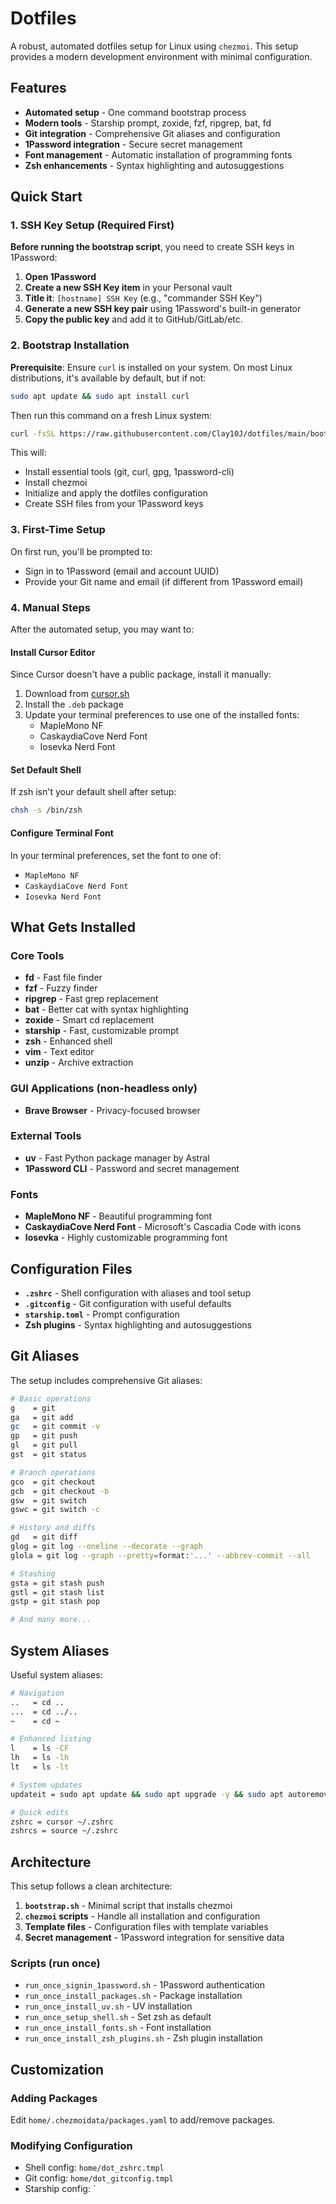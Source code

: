 # Dotfiles

A robust, automated dotfiles setup for Linux using `chezmoi`. This setup provides a modern development environment with minimal configuration.

## Features

- **Automated setup** - One command bootstrap process
- **Modern tools** - Starship prompt, zoxide, fzf, ripgrep, bat, fd
- **Git integration** - Comprehensive Git aliases and configuration
- **1Password integration** - Secure secret management
- **Font management** - Automatic installation of programming fonts
- **Zsh enhancements** - Syntax highlighting and autosuggestions

## Quick Start

### 1. SSH Key Setup (Required First)

**Before running the bootstrap script**, you need to create SSH keys in 1Password:

1. **Open 1Password**
2. **Create a new SSH Key item** in your Personal vault
3. **Title it**: `[hostname] SSH Key` (e.g., "commander SSH Key")
4. **Generate a new SSH key pair** using 1Password's built-in generator
5. **Copy the public key** and add it to GitHub/GitLab/etc.

### 2. Bootstrap Installation

**Prerequisite**: Ensure `curl` is installed on your system. On most Linux distributions, it's available by default, but if not:

```bash
sudo apt update && sudo apt install curl
```

Then run this command on a fresh Linux system:

```bash
curl -fsSL https://raw.githubusercontent.com/Clay10J/dotfiles/main/bootstrap.sh | bash
```

This will:

- Install essential tools (git, curl, gpg, 1password-cli)
- Install chezmoi
- Initialize and apply the dotfiles configuration
- Create SSH files from your 1Password keys

### 3. First-Time Setup

On first run, you'll be prompted to:

- Sign in to 1Password (email and account UUID)
- Provide your Git name and email (if different from 1Password email)

### 4. Manual Steps

After the automated setup, you may want to:

#### Install Cursor Editor

Since Cursor doesn't have a public package, install it manually:

1. Download from [cursor.sh](https://cursor.sh)
2. Install the `.deb` package
3. Update your terminal preferences to use one of the installed fonts:
   - MapleMono NF
   - CaskaydiaCove Nerd Font
   - Iosevka Nerd Font

#### Set Default Shell

If zsh isn't your default shell after setup:

```bash
chsh -s /bin/zsh
```

#### Configure Terminal Font

In your terminal preferences, set the font to one of:

- `MapleMono NF`
- `CaskaydiaCove Nerd Font`
- `Iosevka Nerd Font`

## What Gets Installed

### Core Tools

- **fd** - Fast file finder
- **fzf** - Fuzzy finder
- **ripgrep** - Fast grep replacement
- **bat** - Better cat with syntax highlighting
- **zoxide** - Smart cd replacement
- **starship** - Fast, customizable prompt
- **zsh** - Enhanced shell
- **vim** - Text editor
- **unzip** - Archive extraction

### GUI Applications (non-headless only)

- **Brave Browser** - Privacy-focused browser

### External Tools

- **uv** - Fast Python package manager by Astral
- **1Password CLI** - Password and secret management

### Fonts

- **MapleMono NF** - Beautiful programming font
- **CaskaydiaCove Nerd Font** - Microsoft's Cascadia Code with icons
- **Iosevka** - Highly customizable programming font

## Configuration Files

- **`.zshrc`** - Shell configuration with aliases and tool setup
- **`.gitconfig`** - Git configuration with useful defaults
- **`starship.toml`** - Prompt configuration
- **Zsh plugins** - Syntax highlighting and autosuggestions

## Git Aliases

The setup includes comprehensive Git aliases:

```bash
# Basic operations
g    = git
ga   = git add
gc   = git commit -v
gp   = git push
gl   = git pull
gst  = git status

# Branch operations
gco  = git checkout
gcb  = git checkout -b
gsw  = git switch
gswc = git switch -c

# History and diffs
gd   = git diff
glog = git log --oneline --decorate --graph
glola = git log --graph --pretty=format:'...' --abbrev-commit --all

# Stashing
gsta = git stash push
gstl = git stash list
gstp = git stash pop

# And many more...
```

## System Aliases

Useful system aliases:

```bash
# Navigation
..   = cd ..
...  = cd ../..
~    = cd ~

# Enhanced listing
l    = ls -CF
lh   = ls -lh
lt   = ls -lt

# System updates
updateit = sudo apt update && sudo apt upgrade -y && sudo apt autoremove -y

# Quick edits
zshrc = cursor ~/.zshrc
zshrcs = source ~/.zshrc
```

## Architecture

This setup follows a clean architecture:

1. **`bootstrap.sh`** - Minimal script that installs chezmoi
2. **`chezmoi` scripts** - Handle all installation and configuration
3. **Template files** - Configuration files with template variables
4. **Secret management** - 1Password integration for sensitive data

### Scripts (run once)

- `run_once_signin_1password.sh` - 1Password authentication
- `run_once_install_packages.sh` - Package installation
- `run_once_install_uv.sh` - UV installation
- `run_once_setup_shell.sh` - Set zsh as default
- `run_once_install_fonts.sh` - Font installation
- `run_once_install_zsh_plugins.sh` - Zsh plugin installation

## Customization

### Adding Packages

Edit `home/.chezmoidata/packages.yaml` to add/remove packages.

### Modifying Configuration

- Shell config: `home/dot_zshrc.tmpl`
- Git config: `home/dot_gitconfig.tmpl`
- Starship config: `
